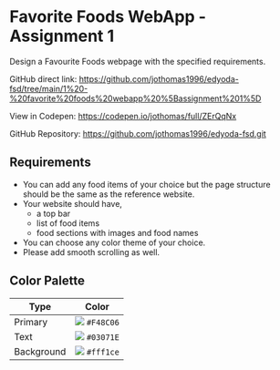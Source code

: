 # Favorite Foods WebApp - Assignment 1

Design a Favourite Foods webpage with the specified requirements.

GitHub direct link: https://github.com/jothomas1996/edyoda-fsd/tree/main/1%20-%20favorite%20foods%20webapp%20%5Bassignment%201%5D

View in Codepen: https://codepen.io/jothomas/full/ZErQqNx

GitHub Repository: https://github.com/jothomas1996/edyoda-fsd.git

## Requirements

<ul>
	<li>You can add any food items of your choice but the page structure should be the same as the reference website.</li>
	<li>Your website should have,
		<ul>
			<li>a top bar</li>
			<li>list of food items</li>
			<li>food sections with images and food names</li>
		</ul>
	<li>You can choose any color theme of your choice.</li>
	<li>Please add smooth scrolling as well.</li>
</ul>

## Color Palette

| Type | Color |
| --- | --- |
| Primary | <img src="https://via.placeholder.com/20/F48C06?text="> `#F48C06` |
| Text | <img src="https://via.placeholder.com/20/03071E?text="> `#03071E` |
| Background | <img src="https://via.placeholder.com/20/fff1ce?text="> `#fff1ce` |